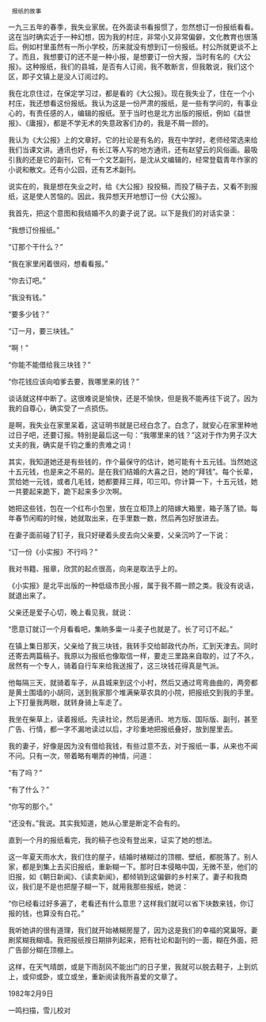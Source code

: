      报纸的故事 

  一九三五年的春季，我失业家居。在外面读书看报惯了，忽然想订一份报纸看看。这在当时确实近于一种幻想，因为我的村庄，非常小又非常偏僻，文化教育也很落后。例如村里虽然有一所小学校，历来就没有想到订一份报纸。村公所就更谈不上了。而且，我想要订的还不是一种小报，是想要订一份大报，当时有名的《大公报》。这种报纸，我们的县城，是否有人订阅，我不敢断言，但我敢说，我们这个区，即子文镇上是没人订阅过的。 

  我在北京住过，在保定学习过，都是看的《大公报》。现在我失业了，住在一个小村庄，我还想看这份报纸。我认为这是一份严肃的报纸，是一些有学问的，有事业心的，有责任感的人，编辑的报纸。至于当时也是北方出版的报纸，例如《益世报》、《庸报》，都是不学无术的失意政客们办的，我是不屑一顾的。 

  我认为《大公报》上的文章好。它的社论是有名的，我在中学时，老师经常选来给我们当课文讲。通讯也好，有长江等人写的地方通讯，还有赵望云的风俗画。最吸引我的还是它的副刊，它有一个文艺副刊，是沈从文编辑的，经常登载青年作家的小说和散文。还有小公园，还有艺术副刊。 

  说实在的，我是想在失业之时，给《大公报》投投稿，而投了稿子去，又看不到报纸，这是使人苦恼的。因此，我异想天开地想订一份《大公报》。 

  我首先，把这个意图和我结婚不久的妻子说了说。以下是我们的对话实录： 

  “我想订份报纸。” 

  “订那个干什么？” 

  “我在家里闲着很闷，想看看报。” 

  “你去订吧。” 

  “我没有钱。” 

  “要多少钱？” 

  “订一月，要三块钱。” 

  “啊！” 

  “你能不能借给我三块钱？” 

  “你花钱应该向咱爹去要，我哪里来的钱？” 

  谈话就这样中断了。这很难说是愉快，还是不愉快，但是我不能再往下说了。因为我的自尊心，确实受了一点损伤。 

  是啊，我失业在家里呆着，这证明书就是已经白念了。白念了，就安心在家里种地过日子吧，还要订报。特别是最后这一句：“我哪里来的钱？”这对于作为男子汉大丈夫的我，确实是千钧之重的责难之词！ 

  其实，我知道她还是有些钱的，作个最保守的估计，她可能有十五元钱。当然她这十五元钱，也是来之不易的。是在我们结婚的大喜之日，她的“拜钱”。每个长辈，赏给她一元钱，或者几毛钱，她都要拜三拜，叩三叩。你计算一下，十五元钱，她一共要起来跪下，跪下起来多少次啊。 

  她把这些钱，包在一个红布小包里，放在立柜顶上的陪嫁大箱里，箱子落了锁。每年春节闲暇的时候，她就取出来，在手里数一数，然后再包好放进去。 

  在妻子面前碰了钉子，我只好硬着头皮去向父亲要，父亲沉吟了一下说： 

  “订一份《小实报》不行吗？” 

  我对书籍、报章，欣赏的起点很高，向来是取法乎上的。 

  《小实报》是北平出版的一种低级市民小报，属于我不屑一顾之类。我没有说话，就退出来了。 

  父亲还是爱子心切，晚上看见我，就说： 

  “愿意订就订一个月看看吧，集晌多粜一斗麦子也就是了。长了可订不起。” 

  在镇上集日那天，父亲给了我三块钱，我转手交给邮政代办所，汇到天津去。同时还寄去两篇稿子。我原以为报纸也像取信一样，要走三里路来自取的，过了不久，居然有一个专人，骑着自行车来给我送报了，这三块钱花得真是气派。 

  他每隔三天，就骑着车子，从县城来到这个小村，然后又通过弯弯曲曲的，两旁都是黄土围墙的小胡同，送到我家那个堆满柴草农具的小院，把报纸交到我的手里。上下打量我两眼，就转身骑上车走了。 

  我坐在柴草上，读着报纸。先读社论，然后是通讯、地方版、国际版、副刊，甚至广告、行情，都一字不漏地读过以后，才珍重地把报纸叠好，放到屋里去。 

  我的妻子，好像是因为没有借给我钱，有些过意不去，对于报纸一事，从来也不闻不问。只有一次，带着略有嘲弄的神情，问道： 

  “有了吗？” 

  “有了什么？” 

  “你写的那个。” 

  “还没有。”我说。其实我知道，她从心里是断定不会有的。 

  直到一个月的报纸看完，我的稿子也没有登出来，证实了她的想法。 

  这一年夏天雨水大，我们住的屋子，结婚时裱糊过的顶棚、壁纸，都脱落了。别人家，都是到集上去买旧报纸，重新糊一下。那时日本侵略中国，无微不至，他们的旧报，如《朝日新闻》、《读卖新闻》，都倾销到这偏僻的乡村来了。妻子和我商议，我们是不是也把屋子糊一下，就用我那些报纸，她说： 

  “你已经看过好多遍了，老看还有什么意思？这样我们就可以省下块数来钱，你订报的钱，也算没有白花。” 

  我听她讲的很有道理，我们就开始裱糊房屋了，因为这是我们的幸福的窝巢呀。妻刷浆糊我糊墙。我把报纸按日期排列起来，把有社论和副刊的一面，糊在外面，把广告部分糊在顶棚上。 

  这样，在天气晴朗，或是下雨刮风不能出门的日子里，我就可以脱去鞋子，上到炕上，或仰或卧，或立或坐，重新阅读我所喜爱的文章了。 

  1982年2月9日 

  一鸣扫描，雪儿校对 

